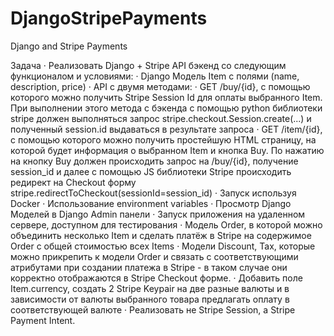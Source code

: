 # DjangoStripePayments
Django and Stripe Payments

Задача
·   Реализовать Django + Stripe API бэкенд со следующим функционалом и условиями:
·   Django Модель Item с полями (name, description, price)
·   API с двумя методами:
·   GET /buy/{id}, c помощью которого можно получить Stripe Session Id для оплаты выбранного Item. При выполнении этого метода c бэкенда с помощью python библиотеки stripe должен выполняться запрос stripe.checkout.Session.create(...) и полученный session.id выдаваться в результате запроса
·   GET /item/{id}, c помощью которого можно получить простейшую HTML страницу, на которой будет информация о выбранном Item и кнопка Buy. По нажатию на кнопку Buy должен происходить запрос на /buy/{id}, получение session_id и далее с помощью JS библиотеки Stripe происходить редирект на Checkout форму stripe.redirectToCheckout(sessionId=session_id)
·   Запуск используя Docker
·   Использование environment variables
·   Просмотр Django Моделей в Django Admin панели
·   Запуск приложения на удаленном сервере, доступном для тестирования
·   Модель Order, в которой можно объединить несколько Item и сделать платёж в Stripe на содержимое Order c общей стоимостью всех Items
·   Модели Discount, Tax, которые можно прикрепить к модели Order и связать с соответствующими атрибутами при создании платежа в Stripe - в таком случае они корректно отображаются в Stripe Checkout форме.
·   Добавить поле Item.currency, создать 2 Stripe Keypair на две разные валюты и в зависимости от валюты выбранного товара предлагать оплату в соответствующей валюте
·   Реализовать не Stripe Session, а Stripe Payment Intent.


